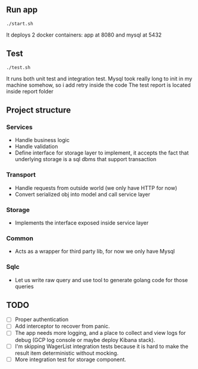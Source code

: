 ## Run app

```
./start.sh
```

It deploys 2 docker containers: app at 8080 and mysql at 5432

## Test

```
./test.sh
```

It runs both unit test and integration test.
Mysql took really long to init in my machine somehow, so i add retry inside the code
The test report is located inside report folder

## Project structure

### Services
- Handle business logic
- Handle validation
- Define interface for storage layer to implement, it accepts the fact that underlying storage is a sql dbms that support transaction

### Transport
- Handle requests from outside world (we only have HTTP for now)
- Convert serialized obj into model and call service layer

### Storage
- Implements the interface exposed inside service layer 

### Common
- Acts as a wrapper for third party lib, for now we only have Mysql

### Sqlc
- Let us write raw query and use tool to generate golang code for those queries

## TODO

- [ ] Proper authentication
- [ ] Add interceptor to recover from panic.
- [ ] The app needs more logging, and a place to collect and view logs for debug (GCP log console or maybe deploy Kibana stack).
- [ ] I'm skipping WagerList integration tests because it is hard to make the result item deterministic without mocking.
- [ ] More integration test for storage component.